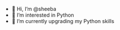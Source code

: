 - 👋 Hi, I’m @sheeba
- 👀 I’m interested in Python
- 🌱 I’m currently upgrading my Python skills


<!---
sheebanair1981/sheebanair1981 is a ✨ special ✨ repository because its `README.md` (this file) appears on your GitHub profile.
You can click the Preview link to take a look at your changes.
--->
